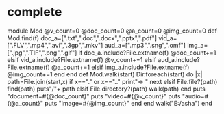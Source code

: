 # complete
module Mod
 @v_count=0 
 @doc_count=0
 @a_count=0
 @img_count=0
 def Mod.find(f)
   doc_a=[".txt",".doc",".docx",".pptx",".pdf"]
   vid_a=[".FLV",".mp4",".avi",".3gp",".mkv"]
   aud_a=[".mp3",".sng",".omf"]
   img_a=[".jpg",".TIF",".png",".gif"]
   if doc_a.include?File.extname(f)
     @doc_count+=1
  elsif vid_a.include?File.extname(f)
    @v_count+=1
  elsif aud_a.include?File.extname(f)
    @a_count+=1
  elsif img_a.include?File.extname(f)
    @img_count+=1
  end
 end
  def Mod.walk(start)
    Dir.foreach(start) do |x|
    path=File.join(start,x)
    if x=="." or x==".."
      print"=> "
      next
    elsif File.file?(path)
       find(path)
       puts"/"+ path 
    elsif File.directory?(path)
   walk(path)
  end
 puts "document=#{@doc_count}"
 puts "video=#{@v_count}"
 puts "audio=#{@a_count}"
 puts "image=#{@img_count}"
 end
end
 walk("E:/asha")
end
